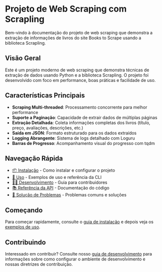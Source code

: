 # Projeto de Web Scraping com Scrapling

Bem-vindo à documentação do projeto de web scraping que demonstra a extração de informações de livros do site Books to Scrape usando a biblioteca Scrapling.

## Visão Geral

Este é um projeto moderno de web scraping que demonstra técnicas de extração de dados usando Python e a biblioteca Scrapling. O projeto foi desenvolvido com foco em performance, boas práticas e facilidade de uso.

## Características Principais

- **Scraping Multi-threaded**: Processamento concorrente para melhor performance
- **Suporte a Paginação**: Capacidade de extrair dados de múltiplas páginas
- **Extração Detalhada**: Coleta informações completas dos livros (título, preço, avaliações, descrições, etc.)
- **Saída em JSON**: Formato estruturado para os dados extraídos
- **Logging Abrangente**: Sistema de logs detalhado com Loguru
- **Barras de Progresso**: Acompanhamento visual do progresso com tqdm

## Navegação Rápida

- [📦 Instalação](installation.md) - Como instalar e configurar o projeto
- [🚀 Uso](usage.md) - Exemplos de uso e referência da CLI
- [👨‍💻 Desenvolvimento](development.md) - Guia para contribuidores
- [📚 Referência da API](api-reference.md) - Documentação do código
- [🔧 Solução de Problemas](troubleshooting.md) - Problemas comuns e soluções

## Começando

Para começar rapidamente, consulte o [guia de instalação](installation.md) e depois veja os [exemplos de uso](usage.md).

## Contribuindo

Interessado em contribuir? Consulte nosso [guia de desenvolvimento](development.md) para informações sobre como configurar o ambiente de desenvolvimento e nossas diretrizes de contribuição.
